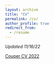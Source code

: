 ```yaml
---
layout: archive
title: "CV"
permalink: /cv/
author_profile: true
redirect_from:
  - /resume
---
```


*Updated 11/16/22*

<a href="https://lcouper.github.io/assets/Couper_CV_03.06.23.pdf" target="_blank">Couper CV 2022</a>
 
